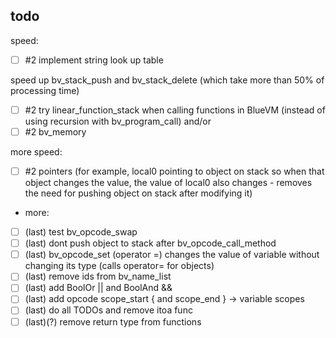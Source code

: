 ## todo
speed:
- [ ] #2 implement string look up table

speed up bv_stack_push and bv_stack_delete (which take more than 50% of processing time)
- [ ] #2 try linear_function_stack when calling functions in BlueVM (instead of using recursion with bv_program_call)
and/or
- [ ] #2 bv_memory

more speed:
- [ ] #2 pointers (for example, local0 pointing to object on stack so when that object changes the value, the value of local0 also changes - removes the need for pushing object on stack after modifying it)




- more:
- [ ] (last) test bv_opcode_swap
- [ ] (last) dont push object to stack after bv_opcode_call_method
- [ ] (last) bv_opcode_set (operator =) changes the value of variable without changing its type (calls operator= for objects)
- [ ] (last) remove ids from bv_name_list
- [ ] (last) add BoolOr || and BoolAnd &&
- [ ] (last) add opcode scope_start { and scope_end } -> variable scopes
- [ ] (last) do all TODOs and remove itoa func
- [ ] (last)(?) remove return type from functions